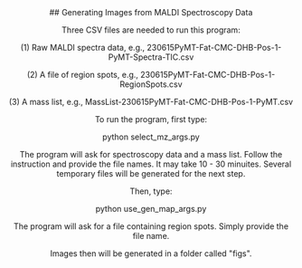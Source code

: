 <header>
## Generating Images from MALDI Spectroscopy Data
  
<!--
  <<< Author notes: Course header >>>
  Include a 1280×640 image, course title in sentence case, and a concise description in emphasis.
  In your repository settings: enable template repository, add your 1280×640 social image, auto delete head branches.
  Add your open source license, GitHub uses MIT license.
-->
Three CSV files are needed to run this program:

(1) Raw MALDI spectra data, e.g., 230615PyMT-Fat-CMC-DHB-Pos-1-PyMT-Spectra-TIC.csv

(2) A file of region spots, e.g., 230615PyMT-Fat-CMC-DHB-Pos-1-RegionSpots.csv

(3) A mass list, e.g., MassList-230615PyMT-Fat-CMC-DHB-Pos-1-PyMT.csv

To run the program, first type:

python select_mz_args.py

The program will ask for spectroscopy data and a mass list. Follow the instruction and provide the file names. It may take 10 - 30 minuites.
Several temporary files will be generated for the next step.

Then, type:

python use_gen_map_args.py

The program will ask for a file containing region spots. Simply provide the file name.

Images then will be generated in a folder called "figs".

